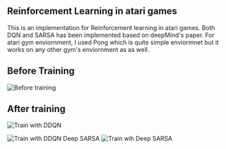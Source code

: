 ## Reinforcement Learning in atari games
This is an implementation for Reinforcement learning in atari games. Both DQN and SARSA has been implemented based on deepMind's paper. For atari gym enviornment, I used Pong which is quite simple enviormnet but it works on any other gym's enviornment as as well.

## Before Training
![Before training](https://user-images.githubusercontent.com/49214384/216965955-187c2743-c680-4907-9a95-bacb452f236c.gif)

## After training
![Train with DDQN](https://user-images.githubusercontent.com/49214384/216972988-674a1627-199f-4848-a95b-5fa087eb578e.gif)

![Train with DDQN]()
Deep SARSA
![Train wih Deep SARSA](https://user-images.githubusercontent.com/49214384/216966067-48b3fa63-41e2-4ee7-b100-675c6fd2fe49.gif)
